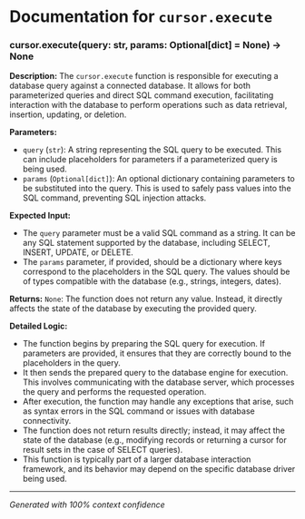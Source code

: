 # Documentation for `cursor.execute`

### cursor.execute(query: str, params: Optional[dict] = None) -> None

**Description:**
The `cursor.execute` function is responsible for executing a database query against a connected database. It allows for both parameterized queries and direct SQL command execution, facilitating interaction with the database to perform operations such as data retrieval, insertion, updating, or deletion.

**Parameters:**
- `query` (`str`): A string representing the SQL query to be executed. This can include placeholders for parameters if a parameterized query is being used.
- `params` (`Optional[dict]`): An optional dictionary containing parameters to be substituted into the query. This is used to safely pass values into the SQL command, preventing SQL injection attacks.

**Expected Input:**
- The `query` parameter must be a valid SQL command as a string. It can be any SQL statement supported by the database, including SELECT, INSERT, UPDATE, or DELETE.
- The `params` parameter, if provided, should be a dictionary where keys correspond to the placeholders in the SQL query. The values should be of types compatible with the database (e.g., strings, integers, dates).

**Returns:**
`None`: The function does not return any value. Instead, it directly affects the state of the database by executing the provided query.

**Detailed Logic:**
- The function begins by preparing the SQL query for execution. If parameters are provided, it ensures that they are correctly bound to the placeholders in the query.
- It then sends the prepared query to the database engine for execution. This involves communicating with the database server, which processes the query and performs the requested operation.
- After execution, the function may handle any exceptions that arise, such as syntax errors in the SQL command or issues with database connectivity.
- The function does not return results directly; instead, it may affect the state of the database (e.g., modifying records or returning a cursor for result sets in the case of SELECT queries).
- This function is typically part of a larger database interaction framework, and its behavior may depend on the specific database driver being used.

---
*Generated with 100% context confidence*
